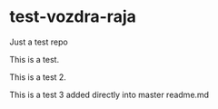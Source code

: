 # test-vozdra-raja
Just a test repo

This is a test.

This is a test 2.

This is a test 3 added directly into master readme.md
